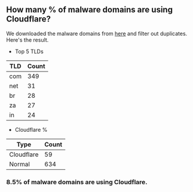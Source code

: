 ## How many % of malware domains are using Cloudflare?


We downloaded the malware domains from [here](https://urlhaus.abuse.ch) and filter out duplicates.
Here's the result.


[//]: # (start replacement)


- Top 5 TLDs

| TLD | Count |
| --- | --- |
| com | 349 |
| net | 31 |
| br | 28 |
| za | 27 |
| in | 24 |


- Cloudflare %

| Type | Count |
| --- | --- |
| Cloudflare | 59 |
| Normal | 634 |


### 8.5% of malware domains are using Cloudflare.